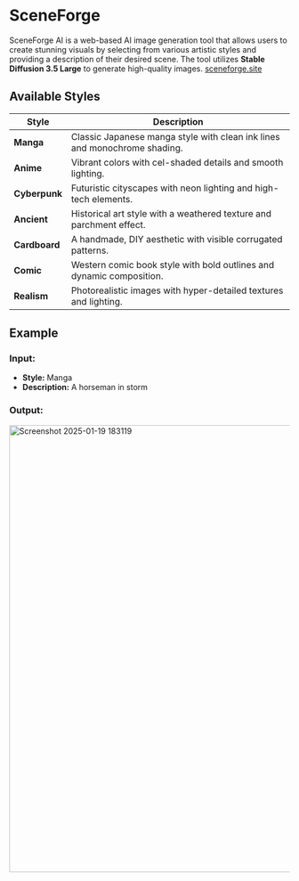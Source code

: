# SceneForge 

SceneForge AI is a web-based AI image generation tool that allows users to create stunning visuals by selecting from various artistic styles and providing a description of their desired scene. The tool utilizes **Stable Diffusion 3.5 Large** to generate high-quality images. [sceneforge.site](https://sceneforge.site/)

## Available Styles
| Style       | Description |
|------------|-------------| 
| **Manga**  | Classic Japanese manga style with clean ink lines and monochrome shading. |
| **Anime**  | Vibrant colors with cel-shaded details and smooth lighting. |
| **Cyberpunk** | Futuristic cityscapes with neon lighting and high-tech elements. |
| **Ancient** | Historical art style with a weathered texture and parchment effect. |
| **Cardboard** | A handmade, DIY aesthetic with visible corrugated patterns. |
| **Comic** | Western comic book style with bold outlines and dynamic composition. |
| **Realism** | Photorealistic images with hyper-detailed textures and lighting. |


## Example
### Input:
- **Style:** Manga
- **Description:** A horseman in storm

### Output:
<img width="803" alt="Screenshot 2025-01-19 183119" src="https://github.com/user-attachments/assets/3c5b8aac-f346-496c-bf43-3b0db38829cb" />

